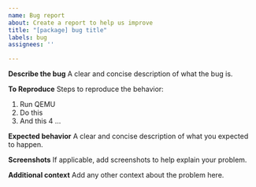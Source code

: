 ```yaml
---
name: Bug report
about: Create a report to help us improve
title: "[package] bug title"
labels: bug
assignees: ''

---
```


**Describe the bug**
A clear and concise description of what the bug is.

**To Reproduce**
Steps to reproduce the behavior:
1. Run QEMU
2. Do this
3. And this
4 ...

**Expected behavior**
A clear and concise description of what you expected to happen.

**Screenshots**
If applicable, add screenshots to help explain your problem.

**Additional context**
Add any other context about the problem here.

